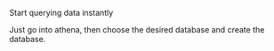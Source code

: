 Start querying data instantly

Just go into athena, then choose the desired database and create the database.